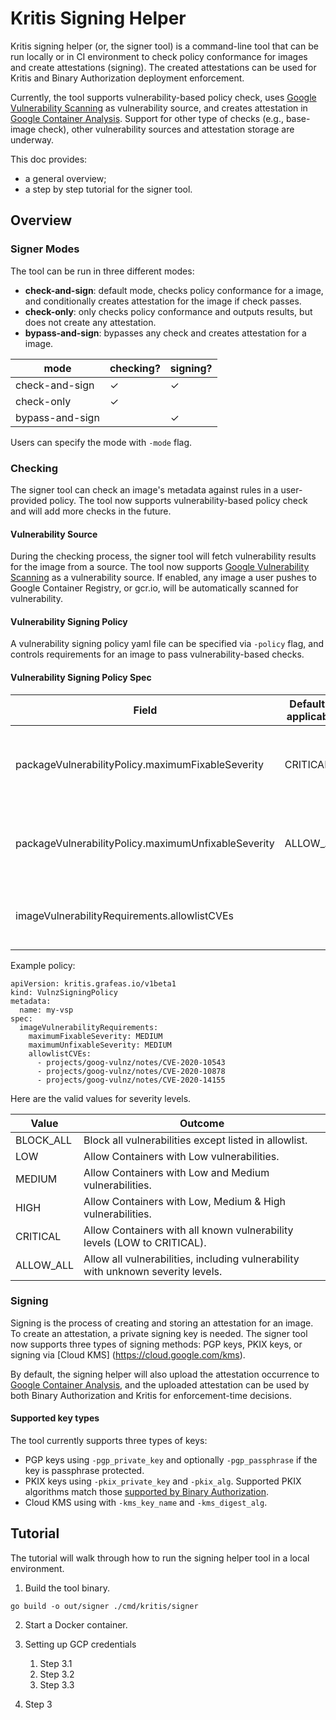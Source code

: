 # Kritis Signing Helper

Kritis signing helper (or, the signer tool) is a command-line tool that can be run locally or in
CI environment to check policy conformance for images and create attestations (signing).
The created attestations can be used for Kritis and Binary Authorization deployment enforcement. 

Currently, the tool supports vulnerability-based policy check, 
uses [Google Vulnerability Scanning](https://cloud.google.com/container-registry/docs/vulnerability-scanning) as vulnerability source,
and creates attestation in
[Google Container Analysis](https://cloud.google.com/container-registry/docs/container-analysis).
Support for other type of checks (e.g., base-image check), other vulnerability sources and attestation storage are underway.

This doc provides:
- a general overview;
- a step by step tutorial for the signer tool.

## Overview

### Signer Modes

The tool can be run in three different modes:
- **check-and-sign**: default mode, checks policy conformance for a image, and conditionally creates attestation for the image if check passes.
- **check-only**: only checks policy conformance and outputs results, but does not create any attestation.
- **bypass-and-sign**: bypasses any check and creates attestation for a image.

| mode            | checking? | signing? |
|-----------------|-----------|----------|
| check-and-sign  | ✓         | ✓        |
| check-only      | ✓         |          |
| bypass-and-sign |           | ✓        |

Users can specify the mode with `-mode` flag.

### Checking

The signer tool can check an image's metadata against rules in a user-provided policy. The tool now supports vulnerability-based policy check
and will add more checks in the future.

#### Vulnerability Source

During the checking process, the signer tool will fetch vulnerability results for the image from a source. 
The tool now supports [Google Vulnerability Scanning](https://cloud.google.com/container-registry/docs/vulnerability-scanning) as a vulnerability source.
If enabled, any image a user pushes to Google Container Registry, or gcr.io, will be automatically scanned for vulnerability. 

#### Vulnerability Signing Policy

A vulnerability signing policy yaml file can be specified via `-policy` flag, and controls requirements 
for an image to pass vulnerability-based checks.

#### Vulnerability Signing Policy Spec

| Field     | Default (if applicable)   | Description |
|-----------|---------------------------|-------------|
|packageVulnerabilityPolicy.maximumFixableSeverity| CRITICAL | Tolerance level for vulnerabilities found in the container image.|
|packageVulnerabilityPolicy.maximumUnfixableSeverity |  ALLOW_ALL | The tolerance level for vulnerabilities found that have no fix available.|
|imageVulnerabilityRequirements.allowlistCVEs |  | List of CVEs which will be ignored, has to be full note name.|

Example policy:

```
apiVersion: kritis.grafeas.io/v1beta1
kind: VulnzSigningPolicy
metadata:
  name: my-vsp
spec:
  imageVulnerabilityRequirements:
    maximumFixableSeverity: MEDIUM
    maximumUnfixableSeverity: MEDIUM
    allowlistCVEs:
      - projects/goog-vulnz/notes/CVE-2020-10543
      - projects/goog-vulnz/notes/CVE-2020-10878
      - projects/goog-vulnz/notes/CVE-2020-14155
```

Here are the valid values for severity levels.

| Value       | Outcome |
|-------------|----------- |
| BLOCK_ALL | Block all vulnerabilities except listed in allowlist. |
| LOW | Allow Containers with Low  vulnerabilities. |
| MEDIUM | Allow Containers with Low and Medium vulnerabilities. |
| HIGH  | Allow Containers with Low, Medium & High vulnerabilities. |
| CRITICAL  | Allow Containers with all known vulnerability levels (LOW to CRITICAL). |
| ALLOW_ALL | Allow all vulnerabilities, including vulnerability with unknown severity levels. |

### Signing

Signing is the process of creating and storing an attestation for an image.
To create an attestation, a private signing key is needed. The signer tool now
supports three types of signing methods: PGP keys, PKIX keys, or signing via [Cloud KMS] (https://cloud.google.com/kms).

By default, the signing helper will also upload the attestation occurrence to [Google Container Analysis](https://cloud.google.com/container-registry/docs/container-analysis),
and the uploaded attestation can be used by both Binary Authorization and Kritis for enforcement-time decisions.

#### Supported key types

The tool currently supports three types of keys:

- PGP keys using `-pgp_private_key` and optionally `-pgp_passphrase`  if the key is passphrase protected.
- PKIX keys using `-pkix_private_key` and `-pkix_alg`. Supported PKIX algorithms match those [supported by Binary Authorization](https://cloud.google.com/sdk/gcloud/reference/container/binauthz/attestors/public-keys/add#--pkix-public-key-algorithm).
- Cloud KMS using with `-kms_key_name` and `-kms_digest_alg`. 

## Tutorial

The tutorial will walk through how to run the signing helper tool in a local environment.

1. Build the tool binary.

```shell
go build -o out/signer ./cmd/kritis/signer
```

2. Start a Docker container.


3.  Setting up GCP credentials
    1.  Step 3.1
    2.  Step 3.2
    3.  Step 3.3


3.  Step 3
